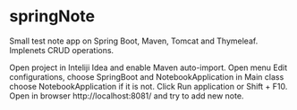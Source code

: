 # springNote
Small test note app on Spring Boot, Maven, Tomcat and Thymeleaf. Implenets CRUD operations.

Open project in Inteliji Idea and enable Maven auto-import.
Open menu Edit configurations, choose SpringBoot and NotebookApplication in Main class choose NotebookApplication if it is not.
Click Run application or Shift + F10.
Open in browser http://localhost:8081/ and try to add new note.
